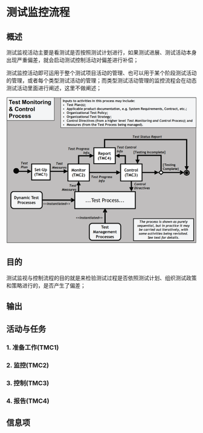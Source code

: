 # 测试监控流程

## 概述

测试监视活动主要是看测试是否按照测试计划进行，如果测试进展、测试活动本身出现严重偏差，就会启动测试控制活动对偏差进行补偿；

测试监控活动即可运用于整个测试项目活动的管理、也可以用于某个阶段测试活动的管理，或者每个类型测试活动的管理；而类型测试活动管理的监控流程会在动态测试活动里面进行阐述，这里不做阐述；

![](../../../../.gitbook/assets/image%20%2881%29.png)

## 目的

测试监视与控制流程的目的就是来检验测试过程是否依照测试计划、组织测试政策和策略进行的，是否产生了偏差；

## 输出

## 活动与任务

### 1. 准备工作\(TMC1\)

### 2. 监控\(TMC2\)

### 3. 控制\(TMC3\)

### 4. 报告\(TMC4\)

## 信息项

